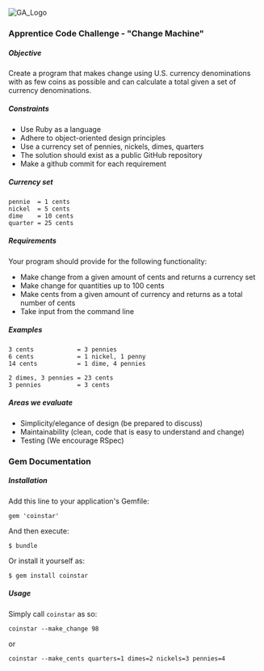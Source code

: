 ![GA_Logo](https://raw.github.com/generalassembly/ga-ruby-on-rails-for-devs/master/images/ga.png)


### Apprentice Code Challenge - "Change Machine"


##### Objective

Create a program that makes change using U.S. currency denominations with as few coins as possible and can calculate a total given a set of currency denominations.


##### Constraints

- Use Ruby as a language
- Adhere to object-oriented design principles
- Use a currency set of pennies, nickels, dimes, quarters
- The solution should exist as a public GitHub repository
- Make a github commit for each requirement

##### Currency set

```
pennie  = 1 cents
nickel  = 5 cents
dime    = 10 cents
quarter = 25 cents
```

##### Requirements

Your program should provide for the following functionality:

- Make change from a given amount of cents and returns a currency set
- Make change for quantities up to 100 cents
- Make cents from a given amount of currency and returns as a total number of cents
- Take input from the command line


##### Examples

```
3 cents            = 3 pennies
6 cents            = 1 nickel, 1 penny
14 cents           = 1 dime, 4 pennies

2 dimes, 3 pennies = 23 cents
3 pennies          = 3 cents
```


##### Areas we evaluate

- Simplicity/elegance of design (be prepared to discuss)
- Maintainability (clean, code that is easy to understand and change)
- Testing (We encourage RSpec)


### Gem Documentation

##### Installation

Add this line to your application's Gemfile:

    gem 'coinstar'

And then execute:

    $ bundle

Or install it yourself as:

    $ gem install coinstar

##### Usage

Simply call `coinstar` as so:

```
coinstar --make_change 98
```

or

```
coinstar --make_cents quarters=1 dimes=2 nickels=3 pennies=4
```

